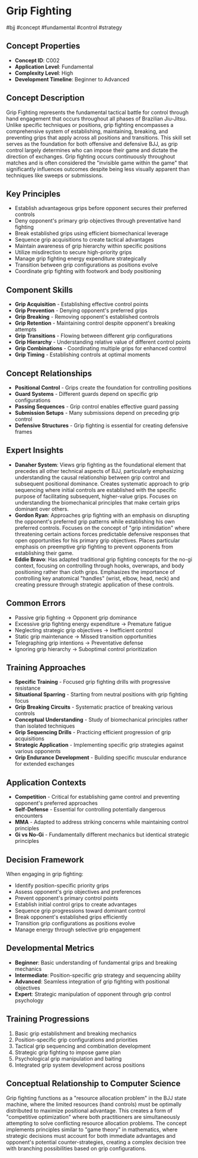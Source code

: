<!-- Schema Markup for SEO -->
<script type="application/ld+json">
{
  "@context": "https://schema.org",
  "@type": "WebPage",
  "name": "Grip Fighting",
  "description": "Grip Fighting represents the fundamental tactical battle for control through hand engagement that occurs throughout all phases of Brazilian Jiu-Jitsu. Unlike specific techniques or positions, grip ...",
  "url": "https://bjjgraph.com/concepts/grip-fighting",
  "isPartOf": {
    "@type": "WebSite",
    "name": "BJJ Graph",
    "url": "https://bjjgraph.com"
  }
}
</script>
<script type="application/ld+json">
{
  "@context": "https://schema.org",
  "@type": "BreadcrumbList",
  "itemListElement": [
    {
      "@type": "ListItem",
      "position": 1,
      "name": "Home",
      "item": "https://bjjgraph.com/"
    },
    {
      "@type": "ListItem",
      "position": 2,
      "name": "Concepts",
      "item": "https://bjjgraph.com/concepts/"
    },
    {
      "@type": "ListItem",
      "position": 3,
      "name": "Grip Fighting",
      "item": "https://bjjgraph.com/concepts/grip-fighting"
    }
  ]
}
</script>


# Grip Fighting
#bjj #concept #fundamental #control #strategy

## Concept Properties
- **Concept ID**: C002
- **Application Level**: Fundamental
- **Complexity Level**: High
- **Development Timeline**: Beginner to Advanced

## Concept Description
Grip Fighting represents the fundamental tactical battle for control through hand engagement that occurs throughout all phases of Brazilian Jiu-Jitsu. Unlike specific techniques or positions, grip fighting encompasses a comprehensive system of establishing, maintaining, breaking, and preventing grips that apply across all positions and transitions. This skill set serves as the foundation for both offensive and defensive BJJ, as grip control largely determines who can impose their game and dictate the direction of exchanges. Grip fighting occurs continuously throughout matches and is often considered the "invisible game within the game" that significantly influences outcomes despite being less visually apparent than techniques like sweeps or submissions.

## Key Principles
- Establish advantageous grips before opponent secures their preferred controls
- Deny opponent's primary grip objectives through preventative hand fighting
- Break established grips using efficient biomechanical leverage
- Sequence grip acquisitions to create tactical advantages
- Maintain awareness of grip hierarchy within specific positions
- Utilize misdirection to secure high-priority grips
- Manage grip fighting energy expenditure strategically
- Transition between grip configurations as positions evolve
- Coordinate grip fighting with footwork and body positioning

## Component Skills
- **Grip Acquisition** - Establishing effective control points
- **Grip Prevention** - Denying opponent's preferred grips
- **Grip Breaking** - Removing opponent's established controls
- **Grip Retention** - Maintaining control despite opponent's breaking attempts
- **Grip Transitions** - Flowing between different grip configurations
- **Grip Hierarchy** - Understanding relative value of different control points
- **Grip Combinations** - Coordinating multiple grips for enhanced control
- **Grip Timing** - Establishing controls at optimal moments

## Concept Relationships
- **Positional Control** - Grips create the foundation for controlling positions
- **Guard Systems** - Different guards depend on specific grip configurations
- **Passing Sequences** - Grip control enables effective guard passing
- **Submission Setups** - Many submissions depend on preceding grip control
- **Defensive Structures** - Grip fighting is essential for creating defensive frames

## Expert Insights
- **Danaher System**: Views grip fighting as the foundational element that precedes all other technical aspects of BJJ, particularly emphasizing understanding the causal relationship between grip control and subsequent positional dominance. Creates systematic approach to grip sequencing where initial controls are established with the specific purpose of facilitating subsequent, higher-value grips. Focuses on understanding the biomechanical principles that make certain grips dominant over others.
- **Gordon Ryan**: Approaches grip fighting with an emphasis on disrupting the opponent's preferred grip patterns while establishing his own preferred controls. Focuses on the concept of "grip intimidation" where threatening certain actions forces predictable defensive responses that open opportunities for his primary grip objectives. Places particular emphasis on preemptive grip fighting to prevent opponents from establishing their game.
- **Eddie Bravo**: Has adapted traditional grip fighting concepts for the no-gi context, focusing on controlling through hooks, overwraps, and body positioning rather than cloth grips. Emphasizes the importance of controlling key anatomical "handles" (wrist, elbow, head, neck) and creating pressure through strategic application of these controls.

## Common Errors
- Passive grip fighting → Opponent grip dominance
- Excessive grip fighting energy expenditure → Premature fatigue
- Neglecting strategic grip objectives → Inefficient control
- Static grip maintenance → Missed transition opportunities
- Telegraphing grip intentions → Preventative defense
- Ignoring grip hierarchy → Suboptimal control prioritization

## Training Approaches
- **Specific Training** - Focused grip fighting drills with progressive resistance
- **Situational Sparring** - Starting from neutral positions with grip fighting focus
- **Grip Breaking Circuits** - Systematic practice of breaking various controls
- **Conceptual Understanding** - Study of biomechanical principles rather than isolated techniques
- **Grip Sequencing Drills** - Practicing efficient progression of grip acquisitions
- **Strategic Application** - Implementing specific grip strategies against various opponents
- **Grip Endurance Development** - Building specific muscular endurance for extended exchanges

## Application Contexts
- **Competition** - Critical for establishing game control and preventing opponent's preferred approaches
- **Self-Defense** - Essential for controlling potentially dangerous encounters
- **MMA** - Adapted to address striking concerns while maintaining control principles
- **Gi vs No-Gi** - Fundamentally different mechanics but identical strategic principles

## Decision Framework
When engaging in grip fighting:
- Identify position-specific priority grips
- Assess opponent's grip objectives and preferences
- Prevent opponent's primary control points
- Establish initial control grips to create advantages
- Sequence grip progressions toward dominant control
- Break opponent's established grips efficiently
- Transition grip configurations as positions evolve
- Manage energy through selective grip engagement

## Developmental Metrics
- **Beginner**: Basic understanding of fundamental grips and breaking mechanics
- **Intermediate**: Position-specific grip strategy and sequencing ability
- **Advanced**: Seamless integration of grip fighting with positional objectives
- **Expert**: Strategic manipulation of opponent through grip control psychology

## Training Progressions
1. Basic grip establishment and breaking mechanics
2. Position-specific grip configurations and priorities
3. Tactical grip sequencing and combination development
4. Strategic grip fighting to impose game plan
5. Psychological grip manipulation and baiting
6. Integrated grip system development across positions

## Conceptual Relationship to Computer Science
Grip fighting functions as a "resource allocation problem" in the BJJ state machine, where the limited resources (hand controls) must be optimally distributed to maximize positional advantage. This creates a form of "competitive optimization" where both practitioners are simultaneously attempting to solve conflicting resource allocation problems. The concept implements principles similar to "game theory" in mathematics, where strategic decisions must account for both immediate advantages and opponent's potential counter-strategies, creating a complex decision tree with branching possibilities based on grip configurations.
